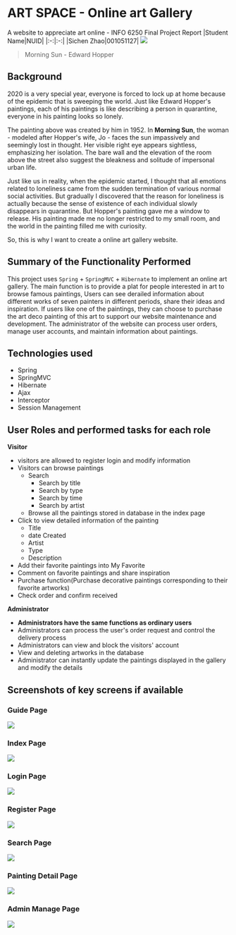 # ART SPACE - Online art Gallery
A website to appreciate art online - INFO 6250 Final Project Report
|Student Name|NUID|
|:-:|:-:|
|Sichen Zhao|001051127|
![](https://markpersonal.oss-us-east-1.aliyuncs.com/pic/20201120175508.png)
>Morning Sun - Edward Hopper

## Background

2020 is a very special year, everyone is forced to lock up at home because of the epidemic that is sweeping the world. Just like Edward Hopper's paintings, each of his paintings is like describing a person in quarantine, everyone in his painting looks so lonely.

The painting above was created by him in 1952. In **Morning Sun**, the woman - modeled after Hopper's wife, Jo - faces the sun impassively and seemingly lost in thought. Her visible right eye appears sightless, emphasizing her isolation. The bare wall and the elevation of the room above the street also suggest the bleakness and solitude of impersonal urban life.

Just like us in reality, when the epidemic started, I thought that all emotions related to loneliness came from the sudden termination of various normal social activities. But gradually I discovered that the reason for loneliness is actually because the sense of existence of each individual slowly disappears in quarantine. But Hopper's painting gave me a window to release. His painting made me no longer restricted to my small room, and the world in the painting filled me with curiosity.

So, this is why I want to create a online art gallery website.

## Summary of the Functionality Performed

This project uses `Spring` + `SpringMVC` + `Hibernate` to implement an online art gallery. The main function is to provide a plat for people interested in art to browse famous paintings, Users can see derailed information about different works of seven painters in different periods, share their ideas and inspiration. If users like one of the paintings, they can choose to purchase the art deco painting of this art to support our website maintenance and development. The administrator of the website can process user orders, manage user accounts, and maintain information about paintings.

## Technologies used
- Spring
- SpringMVC
- Hibernate
- Ajax
- Interceptor
- Session Management

## User Roles and performed tasks for each role

**Visitor**
  - visitors are allowed to register login and modify information
  - Visitors can browse paintings
    - Search
      - Search by title
      - Search by type
      - Search by time
      - Search by artist
    - Browse all the paintings stored in database in the index page
  - Click to view detailed information of the painting
    - Title
    - date Created
    - Artist
    - Type
    - Description
  - Add their favorite paintings into My Favorite
  - Comment on favorite paintings and share inspiration
  - Purchase function(Purchase decorative paintings corresponding to their favorite artworks)
  - Check order and confirm received

**Administrator**
  - **Administrators have the same functions as ordinary users**
  - Administrators can process the user's order request and control the delivery process
  - Administrators can view and block the visitors' account
  - View and deleting artworks in the database
  - Administrator can instantly update the paintings displayed in the gallery and modify the details

## Screenshots of key screens if available
### Guide Page
![](https://markpersonal.oss-us-east-1.aliyuncs.com/pic/screenshot-localhost-8080-ArtU-1608344921768.png)
### Index Page
![](https://markpersonal.oss-us-east-1.aliyuncs.com/pic/screenshot-localhost-8080-ArtU-main-1608344968533.png)
### Login Page
![](https://markpersonal.oss-us-east-1.aliyuncs.com/pic/screenshot-localhost-8080-ArtU-login-1608345055267.png)
### Register Page
![](https://markpersonal.oss-us-east-1.aliyuncs.com/pic/screenshot-localhost-8080-ArtU-register-1608345046639.png)
### Search Page
![](https://markpersonal.oss-us-east-1.aliyuncs.com/pic/screenshot-localhost-8080-ArtU-search-1608345027786.png)
### Painting Detail Page
![](https://markpersonal.oss-us-east-1.aliyuncs.com/pic/screenshot-localhost-8080-ArtU-product_detail-1608345008431.png)
### Admin Manage Page
![](https://markpersonal.oss-us-east-1.aliyuncs.com/pic/screenshot-localhost-8080-ArtU-control-1608345072886.png)
